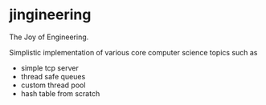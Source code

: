 # jingineering
The Joy of Engineering.

Simplistic implementation of various core computer science topics such as
- simple tcp server
- thread safe queues
- custom thread pool
- hash table from scratch